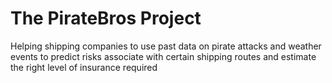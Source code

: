 # The PirateBros Project

Helping shipping companies to use past data on pirate attacks and weather events to predict risks associate with certain shipping routes and estimate the right level of insurance required
